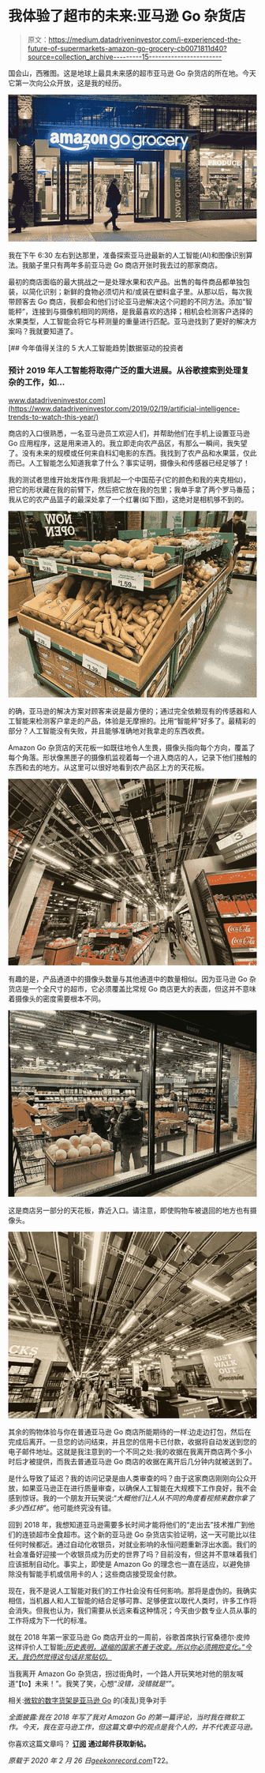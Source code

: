 # 我体验了超市的未来:亚马逊 Go 杂货店

> 原文：<https://medium.datadriveninvestor.com/i-experienced-the-future-of-supermarkets-amazon-go-grocery-cb0071811d40?source=collection_archive---------15----------------------->

国会山，西雅图。这是地球上最具未来感的超市亚马逊 Go 杂货店的所在地。今天它第一次向公众开放，这是我的经历。

![](img/ca18faa6d48d3d1214bb5e8b6329c2d1.png)

我在下午 6:30 左右到达那里，准备探索亚马逊最新的人工智能(AI)和图像识别算法。我脑子里只有两年多前亚马逊 Go 商店开张时我去过的那家商店。

最初的商店面临的最大挑战之一是处理水果和农产品。出售的每件商品都单独包装，以简化识别；新鲜的食物必须切片和/或装在塑料盒子里。从那以后，每次我带顾客去 Go 商店，我都会和他们讨论亚马逊解决这个问题的不同方法。添加“智能秤”，连接到与摄像机相同的网络，是我最喜欢的选择；相机会检测客户选择的水果类型，人工智能会将它与秤测量的重量进行匹配。亚马逊找到了更好的解决方案吗？我就要知道了。

[](https://www.datadriveninvestor.com/2019/02/19/artificial-intelligence-trends-to-watch-this-year/) [## 今年值得关注的 5 大人工智能趋势|数据驱动的投资者

### 预计 2019 年人工智能将取得广泛的重大进展。从谷歌搜索到处理复杂的工作，如…

www.datadriveninvestor.com](https://www.datadriveninvestor.com/2019/02/19/artificial-intelligence-trends-to-watch-this-year/) 

商店的入口很熟悉，一名亚马逊员工欢迎人们，并帮助他们在手机上设置亚马逊 Go 应用程序，这是用来进入的。我立即走向农产品区，有那么一瞬间，我失望了。没有未来的规模或任何来自科幻电影的东西。我找到了农产品和水果篮，仅此而已。人工智能怎么知道我拿了什么？事实证明，摄像头和传感器已经足够了！

我的测试者思维开始发挥作用:我抓起一个中国茄子(它的颜色和我的夹克相似)，把它的形状藏在我的前臂下，然后把它放在我的包里；我单手拿了两个罗马番茄；我从它的农产品篮子的最深处拿了一个红薯(如下图)，这绝对是相机够不到的。

![](img/f38ff925c0e01680c7665c198b64498d.png)

的确，亚马逊的解决方案对顾客来说是最方便的；通过完全依赖现有的传感器和人工智能来检测客户拿走的产品，体验是无摩擦的。比用“智能秤”好多了。最精彩的部分？人工智能没有失败，并且能够准确地对我拿走的东西收费。

Amazon Go 杂货店的天花板一如既往地令人生畏，摄像头指向每个方向，覆盖了每个角落。形状像黑匣子的摄像机监视着每一个进入商店的人，记录下他们接触的东西和去的地方。从这里可以很好地看到农产品区上方的天花板。

![](img/61c87aea0ea9cb9173f3800260ee9568.png)

有趣的是，产品通道中的摄像头数量与其他通道中的数量相似。因为亚马逊 Go 杂货店是一个全尺寸的超市，它必须覆盖比常规 Go 商店更大的表面，但这并不意味着摄像头的密度需要根本不同。

![](img/12e7e9003627418c4ea1f0cf04be50fa.png)

这是商店另一部分的天花板，靠近入口。请注意，即使购物车被退回的地方也有摄像头。

![](img/b106669208a4eb7d15f6921726cd2458.png)

其余的购物体验与你在普通亚马逊 Go 商店所能期待的一样:边走边打包，然后在完成后离开。一旦您的访问结束，并且您的信用卡已付款，收据将自动发送到您的电子邮件地址。这就是我注意到的一个不同之处:我的收据在我离开商店两个多小时后才被提供，而我去普通亚马逊 Go 商店的收据在离开后几分钟内就被送到了。

是什么导致了延迟？我的访问记录是由人类审查的吗？由于这家商店刚刚向公众开放，如果亚马逊正在进行质量审查，以确保人工智能在大规模下工作良好，我不会感到惊讶。我的一个朋友开玩笑说:“*大概他们让人从不同的角度看视频来数你拿了多少西红柿”*。他可能终究没有错。

回到 2018 年，我想知道亚马逊需要多长时间才能将他们的“走出去”技术推广到他们的连锁超市全食超市。这个新的亚马逊 Go 杂货店实验证明，这一天可能比以往任何时候都近。通过自动化收银员，对就业影响的永恒问题重新浮出水面。我们的社会准备好迎接一个收银员成为历史的世界了吗？目前没有，但这并不意味着我们应该抵制自动化。事实上，即使是 Amazon Go 的理念也一直在适应，以避免排除没有智能手机或信用卡的人；这些商店接受现金付款。

现在，我不是说人工智能对我们的工作社会没有任何影响。那将是虚伪的。我确实相信，当机器人和人工智能的结合足够可靠、足够便宜以取代人类时，许多工作将会消失。但我也认为，我们需要从长远来看这种情况；今天由少数专业人员从事的工作将成为下一代的标准。

就在 2018 年第一家亚马逊 Go 商店开业的一周前，谷歌首席执行官桑德尔·皮帅这样评价人工智能[:*历史表明，退缩的国家不善于改变。所以你必须拥抱变化。”今天，我仍然觉得这句话非常贴切。*](https://www.theverge.com/2018/1/19/16911354/google-ceo-sundar-pichai-ai-artificial-intelligence-fire-electricity-jobs-cancer)

当我离开 Amazon Go 杂货店，拐过街角时，一个路人开玩笑地对他的朋友喊道“【to】未来！”。我笑了笑，心想“*没错，没错就是“*”。

相关:[微软的数字货架是亚马逊 Go](https://geekonrecord.com/2019/02/04/microsofts-digital-shelf-is-a-messy-competitor-of-amazon-go/) 的(凌乱)竞争对手

*全面披露:我在 2018 年写了我对 Amazon Go 的第一篇评论，当时我在微软工作。今天，我在亚马逊工作，但这篇文章中的观点是我个人的，并不代表亚马逊。*

你喜欢这篇文章吗？ [**订阅**](https://geekonrecord.com/subscribe/) **通过邮件获取新帖。**

*原载于 2020 年 2 月 26 日*[*geekonrecord.com*](https://geekonrecord.com/2020/02/25/i-experienced-the-future-of-supermarkets-amazon-go-grocery/)T22。